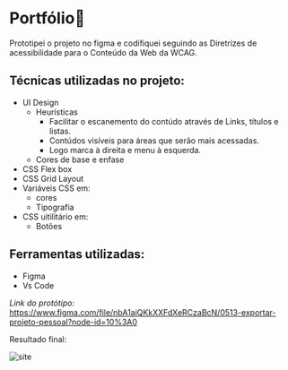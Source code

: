 # Portfólio📜
Prototipei o projeto no figma e codifiquei seguindo as Diretrizes de acessibilidade para o Conteúdo da Web da WCAG.

## Técnicas utilizadas no projeto:
- UI Design
  - Heurísticas 
    - Facilitar o escanemento do contúdo através de Links, títulos e listas.
    - Contúdos visíveis para áreas que serão mais acessadas.
    - Logo marca à direita e menu à esquerda.
  - Cores de base e enfase
- CSS Flex box
- CSS Grid Layout
- Variáveis CSS em:
  - cores
  - Tipografia
- CSS uitilitário em:
  - Botões
  

## Ferramentas utilizadas:
- Figma
- Vs Code

*Link do protótipo:*
https://www.figma.com/file/nbA1aiQKkXXFdXeRCzaBcN/0513-exportar-projeto-pessoal?node-id=10%3A0


Resultado final:


![site](https://user-images.githubusercontent.com/97902364/178330090-3ef2a63f-a8d9-46ba-bc85-47abbcec8f3e.jpg)


